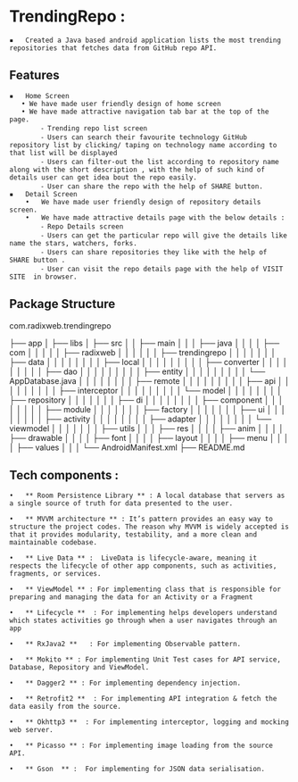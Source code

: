 # TrendingRepo :
	▪	Created a Java based android application lists the most trending repositories that fetches data from GitHub repo API.

## Features

	▪	Home Screen
	   • We have made user friendly design of home screen
	   • We have made attractive navigation tab bar at the top of the page.
	        ⁃ Trending repo list screen
	        ⁃ Users can search their favourite technology GitHub repository list by clicking/ taping on technology name according to that list will be displayed
	        ⁃ Users can filter-out the list according to repository name along with the short description , with the help of such kind of details user can get idea bout the repo easily.
	        ⁃ User can share the repo with the help of SHARE button.
	▪	Detail Screen
	    •	We have made user friendly design of repository details screen.
	    •	We have made attractive details page with the below details :
	        ⁃ Repo Details screen
	        ⁃ Users can get the particular repo will give the details like name the stars, watchers, forks.
	        ⁃ Users can share repositories they like with the help of  SHARE button .
	        ⁃ User can visit the repo details page with the help of VISIT SITE  in browser.

## Package Structure

com.radixweb.trendingrepo

├── app
│   ├── libs
│   ├── src
│   │   ├── main
│   │   │   ├── java
│   │   │   │   ├── com
│   │   │   │   │   ├── radixweb
│   │   │   │   │   │   ├── trendingrepo
│   │   │   │   │   │   │   ├── data
│   │   │   │   │   │   │   │   ├── local
│   │   │   │   │   │   │   │   │   ├── converter
│   │   │   │   │   │   │   │   │   ├── dao
│   │   │   │   │   │   │   │   │   ├── entity
│   │   │   │   │   │   │   │   │   └── AppDatabase.java
│   │   │   │   │   │   │   │   ├── remote
│   │   │   │   │   │   │   │   │   ├── api
│   │   │   │   │   │   │   │   │   ├── interceptor
│   │   │   │   │   │   │   │   │   └── model
│   │   │   │   │   │   │   │   ├── repository
│   │   │   │   │   │   │   ├── di
│   │   │   │   │   │   │   │   ├── component
│   │   │   │   │   │   │   │   ├── module
│   │   │   │   │   │   │   ├── factory
│   │   │   │   │   │   │   ├── ui
│   │   │   │   │   │   │   │   ├── activity
│   │   │   │   │   │   │   │   ├── adapter
│   │   │   │   │   │   │   │   └── viewmodel
│   │   │   │   │   │   │   ├── utils
│   │   │   ├── res
│   │   │   │   ├── anim
│   │   │   │   ├── drawable
│   │   │   │   ├── font
│   │   │   │   ├── layout
│   │   │   │   ├── menu
│   │   │   │   ├── values
│   │   │   └── AndroidManifest.xml
├── README.md



## Tech components :

	•	** Room Persistence Library ** : A local database that servers as a single source of truth for data presented to the user.

	•	** MVVM architecture ** : It’s pattern provides an easy way to structure the project codes. The reason why MVVM is widely accepted is that it provides modularity, testability, and a more clean and maintainable codebase.

	•	** Live Data ** :  LiveData is lifecycle-aware, meaning it respects the lifecycle of other app components, such as activities, fragments, or services. 

	•	** ViewModel ** : For implementing class that is responsible for preparing and managing the data for an Activity or a Fragment 

	•	** Lifecycle **  : For implementing helps developers understand which states activities go through when a user navigates through an app

	•	** RxJava2 **	: For implementing Observable pattern.

	•	** Mokito ** : For implementing Unit Test cases for API service, Database, Repository and ViewModel.

	•	** Dagger2 ** : For implementing dependency injection.

	•	** Retrofit2 **  : For implementing API integration & fetch the data easily from the source.

	•	** Okhttp3 **  : For implementing interceptor, logging and mocking web server.

	•	** Picasso ** : For implementing image loading from the source API.

	•	** Gson  ** :  For implementing for JSON data serialisation.

